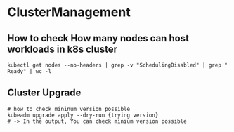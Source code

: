 # ClusterManagement

## How to check How many nodes can host workloads in k8s cluster

```
kubectl get nodes --no-headers | grep -v "SchedulingDisabled" | grep " Ready" | wc -l
```

## Cluster Upgrade

```
# how to check mininum version possible
kubeadm upgrade apply --dry-run {trying version}
# -> In the output, You can check minium version possible
```
